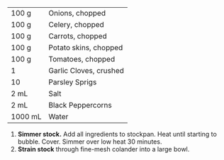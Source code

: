 |||
|:--|:--|
| 100 g   | Onions, chopped
| 100 g   | Celery, chopped
| 100 g   | Carrots, chopped
| 100 g   | Potato skins, chopped
| 100 g   | Tomatoes, chopped
| 1       | Garlic Cloves, crushed
| 10      | Parsley Sprigs
| 2 mL    | Salt
| 2 mL    | Black Peppercorns
| 1000 mL | Water

1. **Simmer stock.** Add all ingredients to stockpan. Heat until starting to bubble. Cover. Simmer over low heat 30 minutes.
2. **Strain stock** through fine-mesh colander into a large bowl.
